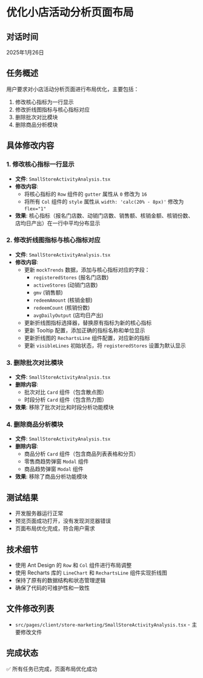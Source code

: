# 优化小店活动分析页面布局

## 对话时间
2025年1月26日

## 任务概述
用户要求对小店活动分析页面进行布局优化，主要包括：
1. 修改核心指标为一行显示
2. 修改折线图指标与核心指标对应
3. 删除批次对比模块
4. 删除商品分析模块

## 具体修改内容

### 1. 修改核心指标一行显示
- **文件**: `SmallStoreActivityAnalysis.tsx`
- **修改内容**: 
  - 将核心指标的 `Row` 组件的 `gutter` 属性从 `0` 修改为 `16`
  - 将所有 `Col` 组件的 `style` 属性从 `width: 'calc(20% - 8px)'` 修改为 `flex="1"`
- **效果**: 核心指标（报名门店数、动销门店数、销售额、核销金额、核销份数、店均日产出）在一行中平均分布显示

### 2. 修改折线图指标与核心指标对应
- **文件**: `SmallStoreActivityAnalysis.tsx`
- **修改内容**:
  - 更新 `mockTrends` 数据，添加与核心指标对应的字段：
    - `registeredStores` (报名门店数)
    - `activeStores` (动销门店数)
    - `gmv` (销售额)
    - `redeemAmount` (核销金额)
    - `redeemCount` (核销份数)
    - `avgDailyOutput` (店均日产出)
  - 更新折线图指标选择器，替换原有指标为新的核心指标
  - 更新 Tooltip 配置，添加正确的指标名称和单位显示
  - 更新折线图的 `RechartsLine` 组件配置，对应新的指标
  - 更新 `visibleLines` 初始状态，将 `registeredStores` 设置为默认显示

### 3. 删除批次对比模块
- **文件**: `SmallStoreActivityAnalysis.tsx`
- **删除内容**: 
  - 批次对比 `Card` 组件（包含散点图）
  - 时段分析 `Card` 组件（包含热力图）
- **效果**: 移除了批次对比和时段分析功能模块

### 4. 删除商品分析模块
- **文件**: `SmallStoreActivityAnalysis.tsx`
- **删除内容**:
  - 商品分析 `Card` 组件（包含商品列表表格和分页）
  - 零售商趋势弹窗 `Modal` 组件
  - 商品趋势弹窗 `Modal` 组件
- **效果**: 移除了商品分析功能模块

## 测试结果
- 开发服务器运行正常
- 预览页面成功打开，没有发现浏览器错误
- 页面布局优化完成，符合用户需求

## 技术细节
- 使用 Ant Design 的 `Row` 和 `Col` 组件进行布局调整
- 使用 Recharts 库的 `LineChart` 和 `RechartsLine` 组件实现折线图
- 保持了原有的数据结构和状态管理逻辑
- 确保了代码的可维护性和一致性

## 文件修改列表
- `src/pages/client/store-marketing/SmallStoreActivityAnalysis.tsx` - 主要修改文件

## 完成状态
✅ 所有任务已完成，页面布局优化成功